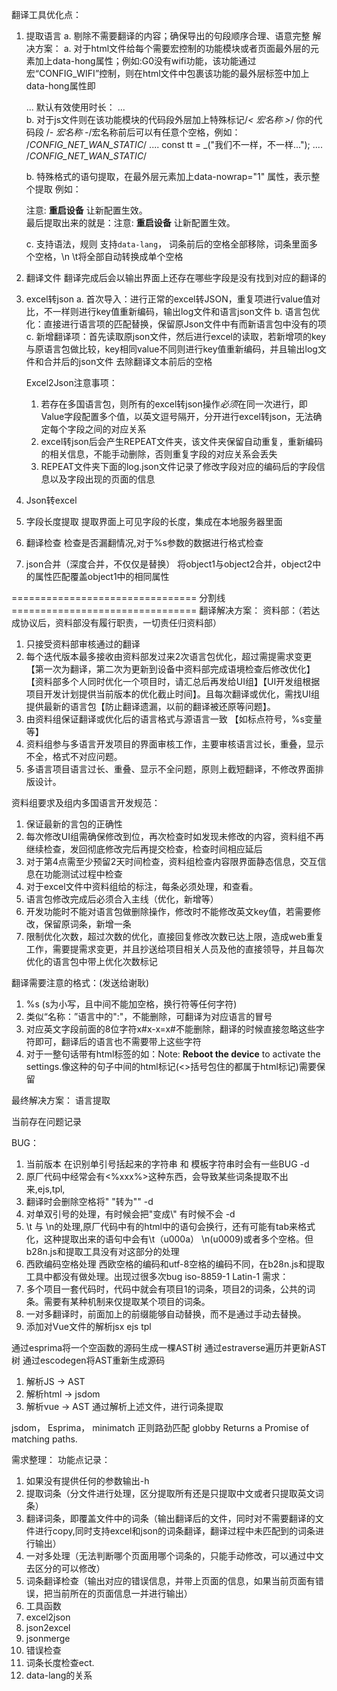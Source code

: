 ﻿翻译工具优化点：
1. 提取语言
    a. 剔除不需要翻译的内容；确保导出的句段顺序合理、语意完整
        解决方案：
        a. 对于html文件给每个需要宏控制的功能模块或者页面最外层的元素加上data-hong属性；例如:G0没有wifi功能，该功能通过宏“CONFIG_WIFI”控制，则在html文件中包裹该功能的最外层标签中加上data-hong属性即
        <div class="access-controls controls" data-hong="CONFIG_WIFI">
            ...
            <label class="control-label" data-lang="defTime">默认有效使用时长：</label>
            ...
        </div>
        b. 对于js文件则在该功能模块的代码段外层加上特殊标记/*< 宏名称 >*/ 你的代码段 /*- 宏名称 -*/宏名称前后可以有任意个空格，例如：
        /*CONFIG_NET_WAN_STATIC*/
        ....
        const tt = _("我们不一样，不一样...");
        ....
        /*CONFIG_NET_WAN_STATIC*/

    b. 特殊格式的语句提取，在最外层元素加上data-nowrap="1" 属性，表示整个提取
        例如：<div data-nowrap="1">注意: <b id="doReboot">重启设备</b> 让新配置生效。</div>
        最后提取出来的就是：注意: <b id="doReboot">重启设备</b> 让新配置生效。
    
    c. 支持语法，规则
        支持`data-lang`，
        词条前后的空格全部移除，词条里面多个空格，\n \t将全部自动转换成单个空格

2. 翻译文件
    翻译完成后会以输出界面上还存在哪些字段是没有找到对应的翻译的

3. excel转json
    a. 首次导入：进行正常的excel转JSON，重复项进行value值对比，不一样则进行key值重新编码，输出log文件和语言json文件
    b. 语言包优化：直接进行语言项的匹配替换，保留原Json文件中有而新语言包中没有的项
    c. 新增翻译项：首先读取原json文件，然后进行excel的读取，若新增项的key与原语言包做比较，key相同value不同则进行key值重新编码，并且输出log文件和合并后的json文件
    去除翻译文本前后的空格

    Excel2Json注意事项：
    1. 若存在多国语言包，则所有的excel转json操作*必须*在同一次进行，即Value字段配置多个值，以英文逗号隔开，分开进行excel转json，无法确定每个字段之间的对应关系
    2. excel转json后会产生REPEAT文件夹，该文件夹保留自动重复，重新编码的相关信息，不能手动删除，否则重复字段的对应关系会丢失
    3. REPEAT文件夹下面的log.json文件记录了修改字段对应的编码后的字段信息以及字段出现的页面的信息

4. Json转excel
5. 字段长度提取
    提取界面上可见字段的长度，集成在本地服务器里面
6. 翻译检查
    检查是否漏翻情况,对于%s参数的数据进行格式检查
7. json合并（深度合并，不仅仅是替换）
    将object1与object2合并，object2中的属性匹配覆盖object1中的相同属性

================================ 分割线 ================================
翻译解决方案：
资料部：（若达成协议后，资料部没有履行职责，一切责任归资料部）
1. 只接受资料部审核通过的翻译
2. 每个迭代版本最多接收由资料部发过来2次语言包优化，超过需提需求变更【第一次为翻译，第二次为更新到设备中资料部完成语境检查后修改优化】【资料部多个人同时优化一个项目时，请汇总后再发给UI组】【UI开发组根据项目开发计划提供当前版本的优化截止时间】。且每次翻译或优化，需找UI组提供最新的语言包【防止翻译遗漏，以前的翻译被还原等问题】。
3. 由资料组保证翻译或优化后的语言格式与源语言一致 【如标点符号，%s变量等】
4. 资料组参与多语言开发项目的界面审核工作，主要审核语言过长，重叠，显示不全，格式不对应问题。
5. 多语言项目语言过长、重叠、显示不全问题，原则上截短翻译，不修改界面排版设计。

资料组要求及组内多国语言开发规范：
1. 保证最新的言包的正确性
2. 每次修改UI组需确保修改到位，再次检查时如发现未修改的内容，资料组不再继续检查，发回彻底修改完后再提交检查，检查时间相应延后
3. 对于第4点需至少预留2天时间检查，资料组检查内容限界面静态信息，交互信息在功能测试过程中检查
4. 对于excel文件中资料组给的标注，每条必须处理，和查看。
5. 语言包修改完成后必须合入主线（优化，新增等）
6. 开发功能时不能对语言包做删除操作，修改时不能修改英文key值，若需要修改，保留原词条，新增一条
7. 限制优化次数，超过次数的优化，直接回复修改次数已达上限，造成web重复工作，需要提需求变更，并且抄送给项目相关人员及他的直接领导，并且每次优化的语言包中带上优化次数标记

翻译需要注意的格式：(发送给谢耿)
1. %s (s为小写，且中间不能加空格，换行符等任何字符)
2. 类似“名称：”语言中的":"，不能删除，可翻译为对应语言的冒号
3. 对应英文字段前面的8位字符x#x-x=x#不能删除，翻译的时候直接忽略这些字符即可，翻译后的语言也不需要带上这些字符
4. 对于一整句话带有html标签的如：Note: <b id="doReboot">Reboot the device</b> to activate the settings.像这种的句子中间的html标记(<>括号包住的都属于html标记)需要保留

最终解决方案：
语言提取

当前存在问题记录

BUG：
1. 当前版本   在识别单引号括起来的字符串 和 模板字符串时会有一些BUG -d
2. 原厂代码中经常会有<%xxx%>这种东西，会导致某些词条提取不出来,ejs,tpl,
3. 翻译时会删除空格将" "转为"" -d
1. 对单双引号的处理，有时候会把\"变成\\\" 有时候不会 -d
2. \t  与 \n的处理,原厂代码中有的html中的语句会换行，还有可能有tab来格式化，这种提取出来的语句中会有\t（u000a）   \n(u0009)或者多个空格。但b28n.js和提取工具没有对这部分的处理
3. 西欧编码空格处理   西欧空格的编码和utf-8空格的编码不同，在b28n.js和提取工具中都没有做处理。出现过很多次bug
iso-8859-1 Latin-1
需求：
1. 多个项目一套代码时，代码中就会有项目1的词条，项目2的词条，公共的词条。需要有某种机制来仅提取某个项目的词条。
2. 一对多翻译时，前面加上的前缀能够自动替换，而不是通过手动去替换。
3. 添加对Vue文件的解析jsx ejs tpl

通过esprima将一个空函数的源码生成一棵AST树
通过estraverse遍历并更新AST树
通过escodegen将AST重新生成源码

1. 解析JS -> AST
2. 解析html -> jsdom
3. 解析vue -> AST
通过解析上述文件，进行词条提取

jsdom，
Esprima，
minimatch 正则路劲匹配
globby Returns a Promise<Array> of matching paths.

需求整理：
功能点记录：
1. 如果没有提供任何的参数输出-h
2. 提取词条（分文件进行处理，区分提取所有还是只提取中文或者只提取英文词条）
3. 翻译词条，即覆盖文件中的词条（输出翻译后的文件，同时对不需要翻译的文件进行copy,同时支持excel和json的词条翻译，翻译过程中未匹配到的词条进行输出）
4. 一对多处理（无法判断哪个页面用哪个词条的，只能手动修改，可以通过中文去区分的可以修改）
5. 词条翻译检查（输出对应的错误信息，并带上页面的信息，如果当前页面有错误，把当前所在的页面信息一并进行输出）
6. 工具函数
7. excel2json
8. json2excel
9. jsonmerge
10. 错误检查
11. 词条长度检查ect.
12. data-lang的关系
